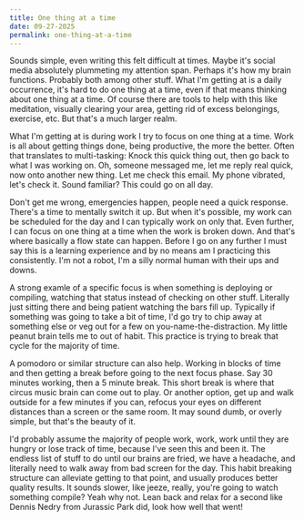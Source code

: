 ```yaml
---
title: One thing at a time
date: 09-27-2025
permalink: one-thing-at-a-time
---
```


Sounds simple, even writing this felt difficult at times. Maybe it's social media absolutely plummeting my attention span. Perhaps it's how my brain functions. Probably both among other stuff. What I'm getting at is a daily occurrence, it's hard to do one thing at a time, even if that means thinking about one thing at a time. Of course there are tools to help with this like meditation, visually clearing your area, getting rid of excess belongings, exercise, etc. But that's a much larger realm.

What I'm getting at is during work I try to focus on one thing at a time. Work is all about getting things done, being productive, the more the better. Often that translates to multi-tasking: Knock this quick thing out, then go back to what I was working on. Oh, someone messaged me, let me reply real quick, now onto another new thing. Let me check this email. My phone vibrated, let's check it. Sound familiar? This could go on all day.

Don't get me wrong, emergencies happen, people need a quick response. There's a time to mentally switch it up. But when it's possible, my work can be scheduled for the day and I can typically work on only that. Even further, I can focus on one thing at a time when the work is broken down. And that's where basically a flow state can happen. Before I go on any further I must say this is a learning experience and by no means am I practicing this consistently. I'm not a robot, I'm a silly normal human with their ups and downs.

A strong examle of a specific focus is when something is deploying or compiling, watching that status instead of checking on other stuff. Literally just sitting there and being patient watching the bars fill up. Typically if something was going to take a bit of time, I'd go try to chip away at something else or veg out for a few on you-name-the-distraction. My little peanut brain tells me to out of habit. This practice is trying to break that cycle for the majority of time.

A pomodoro or similar structure can also help. Working in blocks of time and then getting a break before going to the next focus phase. Say 30 minutes working, then a 5 minute break. This short break is where that circus music brain can come out to play. Or another option, get up and walk outside for a few minutes if you can, refocus your eyes on different distances than a screen or the same room. It may sound dumb, or overly simple, but that's the beauty of it.

I'd probably assume the majority of people work, work, work until they are hungry or lose track of time, because I've seen this and been it. The endless list of stuff to do until our brains are fried, we have a headache, and literally need to walk away from bad screen for the day. This habit breaking structure can alleviate getting to that point, and usually produces better quality results. It sounds slower, like jeeze, really, you're going to watch something compile? Yeah why not. Lean back and relax for a second like Dennis Nedry from Jurassic Park did, look how well that went!